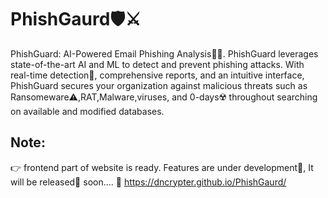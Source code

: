 # PhishGaurd🛡️⚔️
PhishGuard: AI-Powered Email Phishing Analysis⛓️‍💥.  PhishGuard leverages state-of-the-art AI and ML to detect and prevent phishing attacks. With real-time detection🎯, comprehensive reports, and an intuitive interface, PhishGuard secures your organization against malicious threats such as Ransomeware⚠️,RAT,Malware,viruses, and 0-days☢️ throughout searching on available and modified databases.

## Note:
👉 frontend part of website is ready. Features are under development🚴, It will be released📢 soon....
📢 https://dncrypter.github.io/PhishGaurd/
